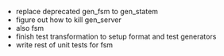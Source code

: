 - replace deprecated gen_fsm to gen_statem
- figure out how to kill gen_server
- also fsm
- finish test transformation to setup format and test generators
- write rest of unit tests for fsm